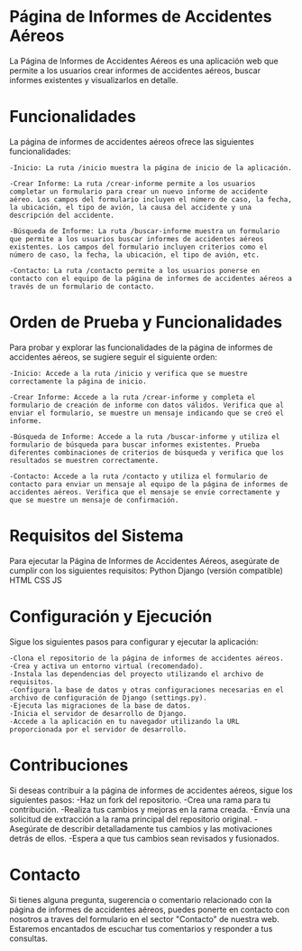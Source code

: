 # Página de Informes de Accidentes Aéreos

La Página de Informes de Accidentes Aéreos es una aplicación web que permite a los usuarios crear informes de accidentes aéreos, buscar informes existentes y visualizarlos en detalle.

# Funcionalidades

La página de informes de accidentes aéreos ofrece las siguientes funcionalidades:

    -Inicio: La ruta /inicio muestra la página de inicio de la aplicación.

    -Crear Informe: La ruta /crear-informe permite a los usuarios completar un formulario para crear un nuevo informe de accidente aéreo. Los campos del formulario incluyen el número de caso, la fecha, la ubicación, el tipo de avión, la causa del accidente y una descripción del accidente.

    -Búsqueda de Informe: La ruta /buscar-informe muestra un formulario que permite a los usuarios buscar informes de accidentes aéreos existentes. Los campos del formulario incluyen criterios como el número de caso, la fecha, la ubicación, el tipo de avión, etc.

    -Contacto: La ruta /contacto permite a los usuarios ponerse en contacto con el equipo de la página de informes de accidentes aéreos a través de un formulario de contacto.

# Orden de Prueba y Funcionalidades

Para probar y explorar las funcionalidades de la página de informes de accidentes aéreos, se sugiere seguir el siguiente orden:

    -Inicio: Accede a la ruta /inicio y verifica que se muestre correctamente la página de inicio.

    -Crear Informe: Accede a la ruta /crear-informe y completa el formulario de creación de informe con datos válidos. Verifica que al enviar el formulario, se muestre un mensaje indicando que se creó el informe.
    
    -Búsqueda de Informe: Accede a la ruta /buscar-informe y utiliza el formulario de búsqueda para buscar informes existentes. Prueba diferentes combinaciones de criterios de búsqueda y verifica que los resultados se muestren correctamente.

    -Contacto: Accede a la ruta /contacto y utiliza el formulario de contacto para enviar un mensaje al equipo de la página de informes de accidentes aéreos. Verifica que el mensaje se envíe correctamente y que se muestre un mensaje de confirmación.

# Requisitos del Sistema

Para ejecutar la Página de Informes de Accidentes Aéreos, asegúrate de cumplir con los siguientes requisitos:
Python
Django (versión compatible)
HTML
CSS
JS

# Configuración y Ejecución

Sigue los siguientes pasos para configurar y ejecutar la aplicación:
    
    -Clona el repositorio de la página de informes de accidentes aéreos.
    -Crea y activa un entorno virtual (recomendado).
    -Instala las dependencias del proyecto utilizando el archivo de requisitos.
    -Configura la base de datos y otras configuraciones necesarias en el archivo de configuración de Django (settings.py).
    -Ejecuta las migraciones de la base de datos.
    -Inicia el servidor de desarrollo de Django.
    -Accede a la aplicación en tu navegador utilizando la URL proporcionada por el servidor de desarrollo.

# Contribuciones

Si deseas contribuir a la página de informes de accidentes aéreos, sigue los siguientes pasos:
    -Haz un fork del repositorio.
    -Crea una rama para tu contribución.
    -Realiza tus cambios y mejoras en la rama creada.
    -Envía una solicitud de extracción a la rama principal del repositorio original.
    -Asegúrate de describir detalladamente tus cambios y las motivaciones detrás de ellos.
    -Espera a que tus cambios sean revisados y fusionados.


# Contacto

Si tienes alguna pregunta, sugerencia o comentario relacionado con la página de informes de accidentes aéreos, puedes ponerte en contacto con nosotros a traves del formulario en el sector "Contacto" de nuestra web. Estaremos encantados de escuchar tus comentarios y responder a tus consultas.

